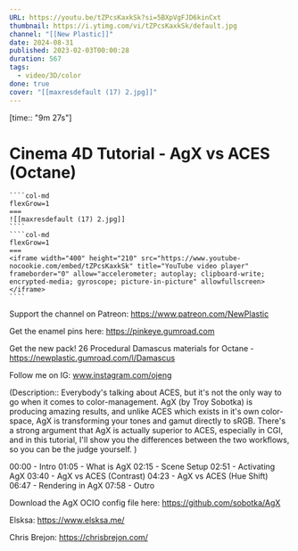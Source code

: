 ```yaml
---
URL: https://youtu.be/tZPcsKaxkSk?si=5BXpVgFJD6kinCxt
thumbnail: https://i.ytimg.com/vi/tZPcsKaxkSk/default.jpg
channel: "[[New Plastic]]"
date: 2024-08-31
published: 2023-02-03T00:00:28
duration: 567
tags:
  - video/3D/color
done: true
cover: "[[maxresdefault (17) 2.jpg]]"
---
```

[time:: "9m 27s"]
# Cinema 4D Tutorial - AgX vs ACES (Octane)
`````col
````col-md
flexGrow=1
===
![[maxresdefault (17) 2.jpg]]
````
````col-md
flexGrow=1
===
<iframe width="400" height="210" src="https://www.youtube-nocookie.com/embed/tZPcsKaxkSk" title="YouTube video player" frameborder="0" allow="accelerometer; autoplay; clipboard-write; encrypted-media; gyroscope; picture-in-picture" allowfullscreen></iframe>
````
`````
Support the channel on Patreon: https://www.patreon.com/NewPlastic

Get the enamel pins here: https://pinkeye.gumroad.com

Get the new pack! 26 Procedural Damascus materials for Octane - https://newplastic.gumroad.com/l/Damascus

Follow me on IG: www.instagram.com/ojeng

(Description:: Everybody's talking about ACES, but it's not the only way to go when it comes to color-management. AgX (by Troy Sobotka) is producing amazing results, and unlike ACES which exists in it's own color-space, AgX is transforming your tones and gamut directly to sRGB. There's a strong argument that AgX is actually superior to ACES, especially in CGI, and in this tutorial, I'll show you the differences between the two workflows, so you can be the judge yourself. )

00:00 - Intro
01:05 - What is AgX
02:15 - Scene Setup
02:51 - Activating AgX
03:40 - AgX vs ACES (Contrast)
04:23 - AgX vs ACES (Hue Shift)
06:47 - Rendering in AgX
07:58 - Outro

Download the AgX OCIO config file here:
https://github.com/sobotka/AgX

Elsksa:
https://www.elsksa.me/

Chris Brejon:
https://chrisbrejon.com/

